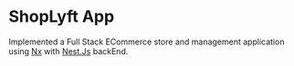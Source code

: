 # ShopLyft App

Implemented a Full Stack ECommerce store and management application using [Nx](https://nx.dev) with [Nest.Js](https://nestjs.com) backEnd.
